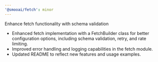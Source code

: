 ```yaml
---
'@smooai/fetch': minor
---
```


Enhance fetch functionality with schema validation

- Enhanced fetch implementation with a FetchBuilder class for better configuration options, including schema validation, retry, and rate limiting.
- Improved error handling and logging capabilities in the fetch module.
- Updated README to reflect new features and usage examples.
